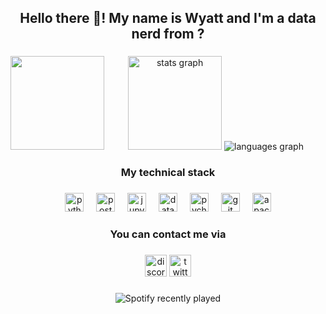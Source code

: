 <h2 align="center">Hello there 👋! My name is Wyatt and I'm a data nerd from ?</h2>

###

<img align="left" height="150" src="https://media1.giphy.com/media/v1.Y2lkPTc5MGI3NjExc3lyY2JhOGZtZWh0ZTZhdzJlOTl5NXZhZHA2YzFyNXptbmllNXZsZyZlcD12MV9pbnRlcm5hbF9naWZfYnlfaWQmY3Q9Zw/s5wFafpHxqKbIEERl9/giphy.gif"  />

###

<div align="center">
  <img src="https://github-readme-stats.vercel.app/api?username=juuzzou&include_all_commits=true&count_private=true&theme=github_dark&locale=en&hide_border=true" height="150" alt="stats graph"  />
  <img src="https://github-readme-stats.vercel.app/api/top-langs?username=juuzzou&locale=en&theme=github_dark&hide_border=true" alt="languages graph"  />
</div>

###

<h3 align="center">My technical stack</h3>

###

<div align="center">
  <img src="https://cdn.jsdelivr.net/gh/devicons/devicon/icons/python/python-original.svg" height="30" alt="python logo"  />
  <img width="12" />
  <img src="https://cdn.jsdelivr.net/gh/devicons/devicon/icons/postgresql/postgresql-original.svg" height="30" alt="postgresql logo"  />
  <img width="12" />
  <img src="https://cdn.jsdelivr.net/gh/devicons/devicon/icons/jupyter/jupyter-original.svg" height="30" alt="jupyter logo"  />
  <img width="12" />
  <img src="https://cdn.jsdelivr.net/gh/devicons/devicon/icons/datagrip/datagrip-original.svg" height="30" alt="datagrip logo"  />
  <img width="12" />
  <img src="https://cdn.jsdelivr.net/gh/devicons/devicon/icons/pycharm/pycharm-original.svg" height="30" alt="pycharm logo"  />
  <img width="12" />
  <img src="https://cdn.jsdelivr.net/gh/devicons/devicon/icons/git/git-original.svg" height="30" alt="git logo"  />
  <img width="12" />
  <img src="https://cdn.jsdelivr.net/gh/devicons/devicon/icons/apachekafka/apachekafka-original.svg" height="30" alt="apachekafka logo"  />
</div>

###

<h3 align="center">You can contact me via </h3>

###

<div align="center">
  <img src="https://img.shields.io/static/v1?message=Discord&logo=discord&label=&color=7289DA&logoColor=white&labelColor=&style=for-the-badge" height="35" alt="discord logo"  />
  <a href="https://x.com/7uuzzou" target="_blank">
    <img src="https://img.shields.io/static/v1?message=Twitter&logo=twitter&label=&color=1DA1F2&logoColor=white&labelColor=&style=for-the-badge" height="35" alt="twitter logo"  />
  </a>
</div>

###

<div align="center">
  <img src="https://spotify-recently-played-readme.vercel.app/api?user=31wxzid7cxbgicbgrfnvgkojhws4&count=5&unique=false" alt="Spotify recently played"  />  
</div>

###

